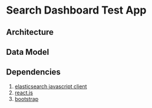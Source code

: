 # Search Dashboard Test App

## Architecture

## Data Model

## Dependencies
1. [elasticsearch javascript client](https://github.com/elastic/elasticsearch-js)
2. [react.js](https://github.com/facebook/react)
3. [bootstrap](http://getbootstrap.com/)

